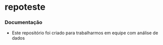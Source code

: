 # repoteste
### Documentação
- Este repositório foi criado para trabalharmos em equipe com análise de dados
